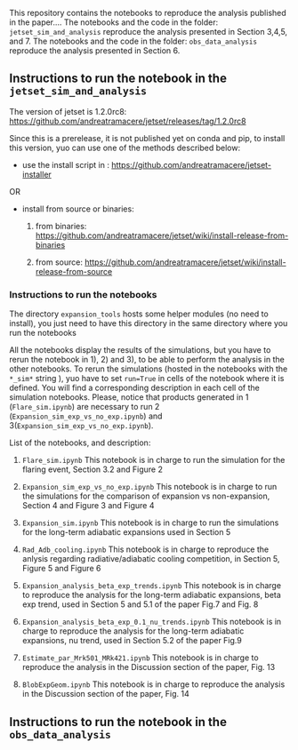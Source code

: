 

This repository contains the notebooks  to reproduce the analysis published in the paper....
The notebooks and the code in the folder: `jetset_sim_and_analysis` reproduce the analysis presented 
in Section 3,4,5, and 7.
The notebooks and the code in the folder: `obs_data_analysis` reproduce  the analysis presented 
in Section 6.


## Instructions to run the notebook in the `jetset_sim_and_analysis`
The version of jetset is 1.2.0rc8:
https://github.com/andreatramacere/jetset/releases/tag/1.2.0rc8

Since this is a prerelease, it is not published yet on conda and pip,
to install this version, yuo can use one of the methods described below:

- use the install script in : https://github.com/andreatramacere/jetset-installer

OR

- install from source or binaries:
    1) from binaries: https://github.com/andreatramacere/jetset/wiki/install-release-from-binaries

    2) from source: https://github.com/andreatramacere/jetset/wiki/install-release-from-source

### Instructions to run the notebooks


The directory `expansion_tools` hosts some helper modules (no need to install), you just need to have this directory in the same directory where you run the notebooks

All the  notebooks display the results of the simulations, but you have to rerun the 
notebook in 1), 2) and 3), to be able to perform the analysis in the other notebooks.
To rerun the simulations (hosted in the notebooks with the `*_sim*` string ), yuo have to set `run=True` in cells of the notebook where it is defined. You will find a corresponding description in each cell of  the simulation notebooks. Please, notice that products generated in 1 (`Flare_sim.ipynb`) are necessary to run 2  (`Expansion_sim_exp_vs_no_exp.ipynb`)  and 3(`Expansion_sim_exp_vs_no_exp.ipynb`).

List of the notebooks, and description:

1) `Flare_sim.ipynb` This notebook is in charge to run the simulation for the flaring event, Section 3.2 and Figure 2

2) `Expansion_sim_exp_vs_no_exp.ipynb` This notebook is in charge to run the simulations for the comparison of expansion vs non-expansion, Section 4 and Figure 3 and Figure 4

3) `Expansion_sim.ipynb` This notebook is in charge to run the simulations for
the long-term adiabatic expansions used in Section 5

4) `Rad_Adb_cooling.ipynb` This notebook is in charge to reproduce the anlysis regarding radiative/adiabatic cooling competition, in Section 5, Figure 5 and Figure 6

5) `Expansion_analysis_beta_exp_trends.ipynb` This notebook is in charge to reproduce the analysis for the long-term adiabatic expansions, beta exp trend, used in Section 5 and 5.1 of the paper Fig.7 and Fig. 8

6) `Expansion_analysis_beta_exp_0.1_nu_trends.ipynb` This notebook is in charge to reproduce the analysis for the long-term adiabatic expansions, nu trend, used in Section 5.2 of the paper Fig.9 

7) `Estimate_par_Mrk501_MRk421.ipynb`  This notebook is in charge to reproduce the analysis in the Discussion section of the paper, Fig. 13

7) `BlobExpGeom.ipynb`  This notebook is in charge to reproduce the analysis in the Discussion section of the paper, Fig. 14



## Instructions to run the notebook in the `obs_data_analysis`
